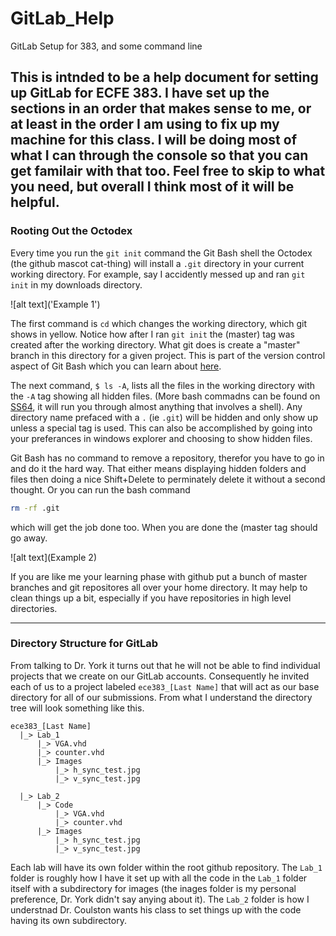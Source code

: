 # GitLab_Help
GitLab Setup for 383, and some command line

This is intnded to be a help document for setting up GitLab for ECFE 383. I have set up the sections in an order that makes sense to me, or at least in the order I am using to fix up my machine for this class. I will be doing most of what I can through the console so that you can get familair with that too. Feel free to skip to what you need, but overall I think most of it will be helpful.
---
### Rooting Out the Octodex

Every time you run the `git init` command the Git Bash shell the Octodex (the github mascot cat-thing) will install a `.git` directory in your current working directory. For example, say I accidently messed up and ran `git init` in my downloads directory.

![alt text]('Example 1')

The first command is `cd` which changes the working directory, which git shows in yellow. Notice how after I ran `git init` the (master) tag was created after the working directory. What git does is create a "master" branch in this directory for a given project. This is part of the version control aspect of Git Bash which you can learn about [here]("http://git-scm.com/documentation"). 

The next command, `$ ls -A`, lists all the files in the working directory with the `-A` tag showing all hidden files. (More bash commadns can be found on [SS64]("http://ss64.com/bash/"), it will run you through almost anything that involves a shell). Any directory name prefaced with a `.` (ie `.git`) will be hidden and only show up unless a special tag is used. This can also be accomplished by going into your preferances in windows explorer and choosing to show hidden files.

Git Bash has no command to remove a repository, therefor you have to go in and do it the hard way. That either means displaying hidden folders and files then doing a nice Shift+Delete to perminately delete it without a second thought. Or you can run the bash command
```bash
rm -rf .git
```
which will get the job done too. When you are done the (master tag should go away.

![alt text](Example 2)

If you are like me your learning phase with github put a bunch of master branches and git repositores all over your home directory. It may help to clean things up a bit, especially if you have repositories in high level directories.

---

### Directory Structure for GitLab

From talking to Dr. York it turns out that he will not be able to find individual projects that we create on our GitLab accounts. Consequently he invited each of us to a project labeled `ece383_[Last Name]` that will act as our base directory for all of our submissions. From what I understand the directory tree will look something like this.

```
ece383_[Last Name]
  |_> Lab_1
      |_> VGA.vhd
      |_> counter.vhd
      |_> Images
          |_> h_sync_test.jpg
          |_> v_sync_test.jpg
      
  |_> Lab_2
      |_> Code
          |_> VGA.vhd
          |_> counter.vhd
      |_> Images
          |_> h_sync_test.jpg
          |_> v_sync_test.jpg
```

Each lab will have its own folder within the root github repository. The `Lab_1` folder is roughly how I have it set up with all the code in the `Lab_1` folder itself with a subdirectory for images (the inages folder is my personal preference, Dr. York didn't say anying about it). The `Lab_2` folder is how I understnad Dr. Coulston wants his class to set things up with the code having its own subdirectory.

